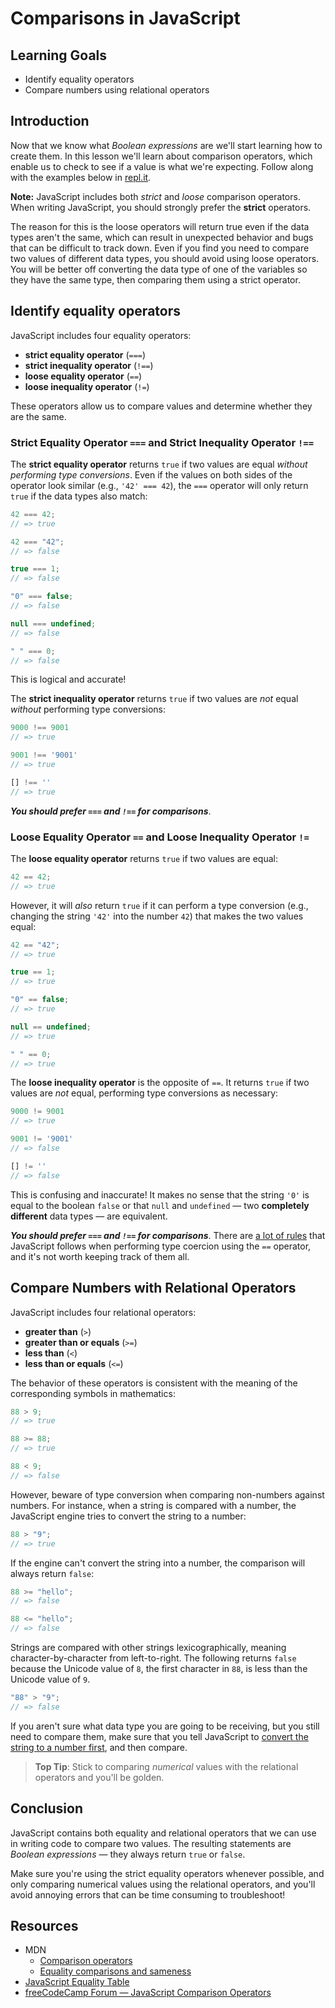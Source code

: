 # Comparisons in JavaScript

## Learning Goals

- Identify equality operators
- Compare numbers using relational operators

## Introduction

Now that we know what _Boolean expressions_ are we'll start learning how to
create them. In this lesson we'll learn about comparison operators, which enable
us to check to see if a value is what we're expecting. Follow along with the
examples below in [repl.it](https://repl.it/languages/javascript).

**Note:** JavaScript includes both _strict_ and _loose_ comparison operators.
When writing JavaScript, you should strongly prefer the **strict** operators.

The reason for this is the loose operators will return true even if the data
types aren't the same, which can result in unexpected behavior and bugs that can
be difficult to track down. Even if you find you need to compare two values of
different data types, you should avoid using loose operators. You will be better
off converting the data type of one of the variables so they have the same type,
then comparing them using a strict operator.

## Identify equality operators

JavaScript includes four equality operators:

- **strict equality operator** (`===`)
- **strict inequality operator** (`!==`)
- **loose equality operator** (`==`)
- **loose inequality operator** (`!=`)

These operators allow us to compare values and determine whether they are the
same.

### Strict Equality Operator `===` and Strict Inequality Operator `!==`

The **strict equality operator** returns `true` if two values are equal _without
performing type conversions_. Even if the values on both sides of the operator
look similar (e.g., `'42' === 42`), the `===` operator will only return `true`
if the data types also match:

```js
42 === 42;
// => true

42 === "42";
// => false

true === 1;
// => false

"0" === false;
// => false

null === undefined;
// => false

" " === 0;
// => false
```

This is logical and accurate!

The **strict inequality operator** returns `true` if two values are _not_ equal
_without_ performing type conversions:

```js
9000 !== 9001
// => true

9001 !== '9001'
// => true

[] !== ''
// => true
```

**_You should prefer `===` and `!==` for comparisons_**.

### Loose Equality Operator `==` and Loose Inequality Operator `!=`

The **loose equality operator** returns `true` if two values are equal:

```js
42 == 42;
// => true
```

However, it will _also_ return `true` if it can perform a type conversion (e.g.,
changing the string `'42'` into the number `42`) that makes the two values
equal:

```js
42 == "42";
// => true

true == 1;
// => true

"0" == false;
// => true

null == undefined;
// => true

" " == 0;
// => true
```

The **loose inequality operator** is the opposite of `==`. It returns `true` if
two values are _not_ equal, performing type conversions as necessary:

```js
9000 != 9001
// => true

9001 != '9001'
// => false

[] != ''
// => false
```

This is confusing and inaccurate! It makes no sense that the string `'0'` is
equal to the boolean `false` or that `null` and `undefined` — two **completely
different** data types — are equivalent.

**_You should prefer `===` and `!==` for comparisons_**. There are [a lot of
rules][equality table] that JavaScript follows when performing type coercion
using the `==` operator, and it's not worth keeping track of them all.

## Compare Numbers with Relational Operators

JavaScript includes four relational operators:

- **greater than** (`>`)
- **greater than or equals** (`>=`)
- **less than** (`<`)
- **less than or equals** (`<=`)

The behavior of these operators is consistent with the meaning of the
corresponding symbols in mathematics:

```js
88 > 9;
// => true

88 >= 88;
// => true

88 < 9;
// => false
```

However, beware of type conversion when comparing non-numbers against numbers.
For instance, when a string is compared with a number, the JavaScript engine
tries to convert the string to a number:

```js
88 > "9";
// => true
```

If the engine can't convert the string into a number, the comparison will always
return `false`:

```js
88 >= "hello";
// => false

88 <= "hello";
// => false
```

Strings are compared with other strings lexicographically, meaning
character-by-character from left-to-right. The following returns `false` because
the Unicode value of `8`, the first character in `88`, is less than the Unicode
value of `9`.

```js
"88" > "9";
// => false
```

If you aren't sure what data type you are going to be receiving, but you still
need to compare them, make sure that you tell JavaScript to [convert the string
to a number
first](https://gomakethings.com/converting-strings-to-numbers-with-vanilla-javascript/),
and then compare.

> **Top Tip**: Stick to comparing _numerical_ values with the relational
> operators and you'll be golden.

## Conclusion

JavaScript contains both equality and relational operators that we can use in
writing code to compare two values. The resulting statements are _Boolean
expressions_ — they always return `true` or `false`.

Make sure you're using the strict equality operators whenever possible, and only
comparing numerical values using the relational operators, and you'll avoid
annoying errors that can be time consuming to troubleshoot!

## Resources

- MDN
  - [Comparison operators](https://developer.mozilla.org/en-US/docs/Web/JavaScript/Reference/Operators/Comparison_Operators)
  - [Equality comparisons and sameness](https://developer.mozilla.org/en-US/docs/Web/JavaScript/Equality_comparisons_and_sameness)
- [JavaScript Equality Table][equality table]
- [freeCodeCamp Forum — JavaScript Comparison Operators](https://forum.freecodecamp.org/t/javascript-comparison-operators/14660)

[equality table]: https://dorey.github.io/JavaScript-Equality-Table/
